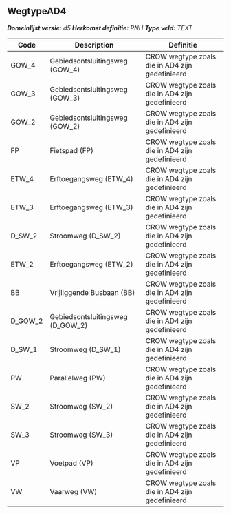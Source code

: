 ﻿## WegtypeAD4

*__Domeinlijst versie:__ d5*
*__Herkomst definitie:__ PNH*
*__Type veld:__ TEXT*

|__Code__ |__Description__ |__Definitie__	|
|	---	|	---	|   ---	| 
| GOW_4 | Gebiedsontsluitingsweg (GOW_4) | CROW wegtype zoals die in AD4 zijn gedefinieerd |
| GOW_3 | Gebiedsontsluitingsweg (GOW_3) | CROW wegtype zoals die in AD4 zijn gedefinieerd |
| GOW_2 | Gebiedsontsluitingsweg (GOW_2) | CROW wegtype zoals die in AD4 zijn gedefinieerd |
| FP | Fietspad (FP) | CROW wegtype zoals die in AD4 zijn gedefinieerd |
| ETW_4 | Erftoegangsweg (ETW_4) | CROW wegtype zoals die in AD4 zijn gedefinieerd |
| ETW_3 | Erftoegangsweg (ETW_3) | CROW wegtype zoals die in AD4 zijn gedefinieerd |
| D_SW_2 | Stroomweg (D_SW_2) | CROW wegtype zoals die in AD4 zijn gedefinieerd |
| ETW_2 | Erftoegangsweg (ETW_2) | CROW wegtype zoals die in AD4 zijn gedefinieerd |
| BB | Vrijliggende Busbaan (BB) | CROW wegtype zoals die in AD4 zijn gedefinieerd |
| D_GOW_2 | Gebiedsontsluitingsweg (D_GOW_2) | CROW wegtype zoals die in AD4 zijn gedefinieerd |
| D_SW_1 | Stroomweg (D_SW_1) | CROW wegtype zoals die in AD4 zijn gedefinieerd |
| PW | Parallelweg (PW) | CROW wegtype zoals die in AD4 zijn gedefinieerd |
| SW_2 | Stroomweg (SW_2) | CROW wegtype zoals die in AD4 zijn gedefinieerd |
| SW_3 | Stroomweg (SW_3) | CROW wegtype zoals die in AD4 zijn gedefinieerd |
| VP | Voetpad (VP) | CROW wegtype zoals die in AD4 zijn gedefinieerd |
| VW | Vaarweg (VW) | CROW wegtype zoals die in AD4 zijn gedefinieerd |
